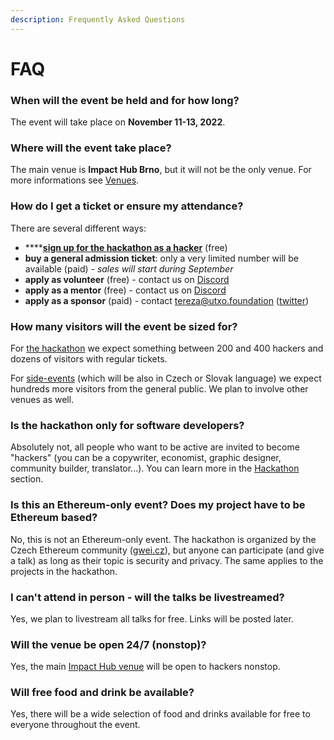 ```yaml
---
description: Frequently Asked Questions
---
```


# FAQ

### When will the event be held and for how long?

The event will take place on **November 11-13, 2022**.

### Where will the event take place?

The main venue is **Impact Hub Brno**, but it will not be the only venue. For more informations see [Venues](venues.md).

### How do I get a ticket or ensure my attendance?

There are several different ways:

* ****[**sign up for the hackathon as a hacker**](https://cryptpad.fr/form/#/2/form/view/JFQ+WOryuHqPJAna0BOoLka3Lh+JPGrPSm4SWWFYYx0/) (free)&#x20;
* **buy a general admission ticket**: only a very limited number will be available (paid) - _sales will start during September_
* **apply as volunteer** (free) - contact us on [Discord](https://discord.com/invite/qTCka7qtPZ)
* **apply as a mentor** (free) - contact us on [Discord](https://discord.com/invite/qTCka7qtPZ)
* **apply as a sponsor** (paid) - contact [tereza@utxo.foundation](mailto:tereza@utxo.foundation) ([twitter](https://twitter.com/terkastarostova))

### How many visitors will the event be sized for?

For [the hackathon](hackathon.md) we expect something between 200 and 400 hackers and dozens of visitors with regular tickets.&#x20;

For [side-events](side-events.md) (which will be also in Czech or Slovak language) we expect hundreds more visitors from the general public. We plan to involve other venues as well.

### Is the hackathon only for software developers?

Absolutely not, all people who want to be active are invited to become "hackers" (you can be a copywriter, economist, graphic designer, community builder, translator...). You can learn more in the [Hackathon](hackathon.md) section.

### Is this an Ethereum-only event? Does my project have to be Ethereum based?

No, this is not an Ethereum-only event. The hackathon is organized by the Czech Ethereum community ([gwei.cz](https://gwei.cz)), but anyone can participate (and give a talk) as long as their topic is security and privacy. The same applies to the projects in the hackathon.

### I can't attend in person - will the talks be livestreamed?

Yes, we plan to livestream all talks for free. Links will be posted later.

### Will the venue be open 24/7 (nonstop)?

Yes, the main [Impact Hub venue](venues.md#impact-hub-brno) will be open to hackers nonstop.

### Will free food and drink be available?

Yes, there will be a wide selection of food and drinks available for free to everyone throughout the event.
